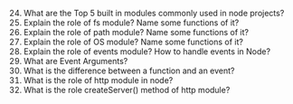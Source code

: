 24. What are the Top 5 built in modules commonly used in node projects?
25. Explain the role of fs module? Name some functions of it?
26. Explain the role of path module? Name some functions of it?
27. Explain the role of OS module? Name some functions of it?
28. Explain the role of events module? How to handle events in Node?
29. What are Event Arguments?
30. What is the difference between a function and an event?
31. What is the role of http module in node?
32. What is the role createServer() method of http module?

